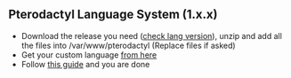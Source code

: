 ## Pterodactyl Language System (1.x.x)

* Download the release you need ([check lang version](https://github.com/yesBad/pterodactyl-custom-translations/tree/langs)), unzip and add all the files into /var/www/pterodactyl (Replace files if asked)
* Get your custom language [from here](https://github.com/yesBad/pterodactyl-custom-translations/tree/langs)
* Follow [this guide](https://pterodactyl.io/community/customization/panel.html) and you are done
